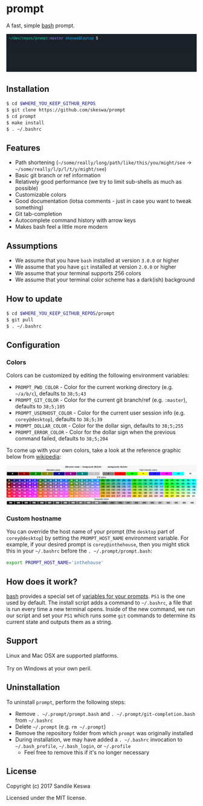 # prompt

A fast, simple [bash][bash] prompt.

![prompt screenshot][screenshot]

[screenshot]: screenshot.gif

## Installation
```bash
$ cd $WHERE_YOU_KEEP_GITHUB_REPOS
$ git clone https://github.com/skeswa/prompt
$ cd prompt
$ make install
$ . ~/.bashrc
```

## Features
- Path shortening (`~/some/really/long/path/like/this/you/might/see` → `~/some/really/l/p/l/t/y/might/see`)
- Basic git branch or ref information
- Relatively good performance (we try to limit sub-shells as much as possible)
- Customizable colors
- Good documentation (lotsa comments - just in case you want to tweak something)
- Git tab-completion
- Autocomplete command history with arrow keys
- Makes bash feel a little more modern

## Assumptions
- We assume that you have `bash` installed at version `3.0.0` or higher
- We assume that you have `git` installed at version `2.0.0` or higher
- We assume that your terminal supports 256 colors
- We assume that your terminal color scheme has a dark(ish) background

## How to update
```bash
$ cd $WHERE_YOU_KEEP_GITHUB_REPOS/prompt
$ git pull
$ . ~/.bashrc
```

## Configuration
### Colors
Colors can be customized by editing the following environment variables:

- `PROMPT_PWD_COLOR` - Color for the current working directory (e.g. `~/a/b/c`), defaults to `38;5;43`
- `PROMPT_GIT_COLOR` - Color for the current git branch/ref (e.g. `:master`), defaults to `38;5;105`
- `PROMPT_USERHOST_COLOR` - Color for the current user session info (e.g. `corey@desktop`), defaults to `38;5;39`
- `PROMPT_DOLLAR_COLOR` - Color for the dollar sign, defaults to `38;5;255`
- `PROMPT_ERROR_COLOR` - Color for the dollar sign when the previous command failed, defaults to `38;5;204`

To come up with your own colors, take a look at the reference graphic below from [wikipedia][wiki-colors]:

[wiki-colors]: https://en.wikipedia.org/wiki/ANSI_escape_code#Colors

![color table][colors]

[colors]: colors.png

### Custom hostname
You can override the host name of your prompt (the `desktop` part of `corey@desktop`) by setting the `PROMPT_HOST_NAME` environment variable. For example, if your desired prompt is `corey@inthehouse`, then you might stick this in your `~/.bashrc` before the `. ~/.prompt/prompt.bash`:
```bash
export PROMPT_HOST_NAME='inthehouse'
```

## How does it work?
[bash][bash] provides a special set of [variables for your prompts][ps-vars]. `PS1` is the one used by default. The install script adds a command to `~/.bashrc`, a file that is run every time a new terminal opens. Inside of the new command, we run our script and set your `PS1` which runs some `git` commands to determine its current state and outputs them as a string.

[bash]: https://en.wikipedia.org/wiki/Bash_%28Unix_shell%29
[ps-vars]: http://www.gnu.org/software/bash/manual/bashref.html#index-PS1

## Support
Linux and Mac OSX are supported platforms.\
\
Try on Windows at your own peril.

[PuTTY]: http://www.chiark.greenend.org.uk/~sgtatham/putty/download.html
[putty-issue]: https://github.com/twolfson/sexy-bash-prompt/issues/7

## Uninstallation
To uninstall `prompt`, perform the following steps:

- Remove `. ~/.prompt/prompt.bash` and `. ~/.prompt/git-completion.bash` from `~/.bashrc`
- Delete `~/.prompt` (e.g. `rm ~/.prompt`)
- Remove the repository folder from which `prompt` was originally installed
- During installation, we may have added a `. ~/.bashrc` invocation to `~/.bash_profile`, `~/.bash_login`, or `~/.profile`
    - Feel free to remove this if it's no longer necessary

## License
Copyright (c) 2017 Sandile Keswa

Licensed under the MIT license.

